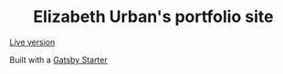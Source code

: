 <h1 align="center">
  Elizabeth Urban's portfolio site
</h1>

<a href="#" target="_blank">
  Live version
</a>

Built with a <a href="https://www.gatsbyjs.org/" target="_blank">Gatsby Starter</a>
